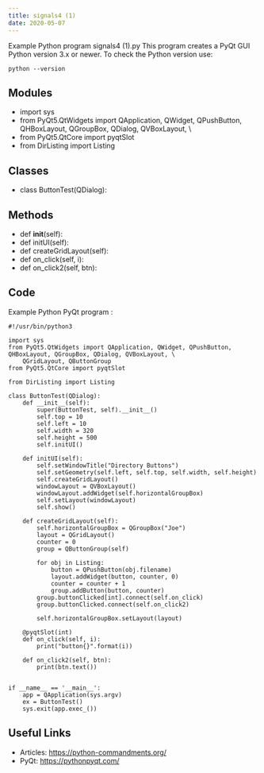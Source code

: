 ```yaml
---
title: signals4 (1)
date: 2020-05-07
---
```

Example Python program signals4 (1).py
This program creates a PyQt GUI
Python version 3.x or newer.
To check the Python version use:

    python --version

## Modules

* import sys
* from PyQt5.QtWidgets import QApplication, QWidget, QPushButton, QHBoxLayout, QGroupBox, QDialog, QVBoxLayout, \
* from PyQt5.QtCore import pyqtSlot
* from DirListing import Listing

## Classes

* class ButtonTest(QDialog):

## Methods

* def __init__(self):
* def initUI(self):
* def createGridLayout(self):
* def on_click(self, i):
* def on_click2(self, btn):

## Code

Example Python PyQt program :

    #!/usr/bin/python3
    
    import sys
    from PyQt5.QtWidgets import QApplication, QWidget, QPushButton, QHBoxLayout, QGroupBox, QDialog, QVBoxLayout, \
        QGridLayout, QButtonGroup
    from PyQt5.QtCore import pyqtSlot
    
    from DirListing import Listing
    
    class ButtonTest(QDialog):
        def __init__(self):
            super(ButtonTest, self).__init__()
            self.top = 10
            self.left = 10
            self.width = 320
            self.height = 500
            self.initUI()
    
        def initUI(self):
            self.setWindowTitle("Directory Buttons")
            self.setGeometry(self.left, self.top, self.width, self.height)
            self.createGridLayout()
            windowLayout = QVBoxLayout()
            windowLayout.addWidget(self.horizontalGroupBox)
            self.setLayout(windowLayout)
            self.show()
    
        def createGridLayout(self):
            self.horizontalGroupBox = QGroupBox("Joe")
            layout = QGridLayout()
            counter = 0
            group = QButtonGroup(self)
    
            for obj in Listing:
                button = QPushButton(obj.filename)
                layout.addWidget(button, counter, 0)
                counter = counter + 1
                group.addButton(button, counter)
            group.buttonClicked[int].connect(self.on_click)
            group.buttonClicked.connect(self.on_click2)
    
            self.horizontalGroupBox.setLayout(layout)
    
        @pyqtSlot(int)
        def on_click(self, i):
            print("button{}".format(i))
    
        def on_click2(self, btn):
            print(btn.text())
    
    
    if __name__ == '__main__':
        app = QApplication(sys.argv)
        ex = ButtonTest()
        sys.exit(app.exec_())
    
    

## Useful Links

- Articles: https://python-commandments.org/
- PyQt: https://pythonpyqt.com/

